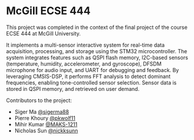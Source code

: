 # McGill ECSE 444

This project was completed in the context of the final project of the course ECSE 444 at McGill University.

It implements a multi-sensor interactive system for real-time data acquisition, processing, and storage using the STM32 microcontroller. The system integrates features such as QSPI flash memory, I2C-based sensors (temperature, humidity, accelerometer, and gyroscope), DFSDM microphone for audio input, and UART for debugging and feedback. By leveraging CMSIS-DSP, it performs FFT analysis to detect dominant frequencies, enabling tone-controlled sensor selection. Sensor data is stored in QSPI memory, and retrieved on user demand.

Contributors to the project:

- Siger Ma [@sigerma88](github.com/sigerma88)  
- Pierre Khoury [@pkwolf11](github.com/pkwolf11)  
- Mihir Kumar [@MAKS-1211](github.com/MAKS-1211)  
- Nicholas Sun [@nickksunn](github.com/nickksunn)  

